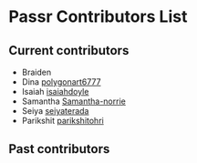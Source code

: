 # Passr Contributors List

## Current contributors

* Braiden 
* Dina [polygonart6777](https://github.com/polygonart6777)
* Isaiah [isaiahdoyle](https://github.com/isaiahdoyle)
* Samantha [Samantha-norrie](https://github.com/Samantha-norrie)
* Seiya [seiyaterada](https://github.com/seiyaterada/)
* Parikshit [parikshitohri](https://github.com/parikshitohri)


## Past contributors
